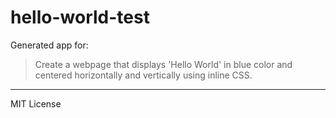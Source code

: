 # hello-world-test

Generated app for:

> Create a webpage that displays 'Hello World' in blue color and centered horizontally and vertically using inline CSS.

---
MIT License